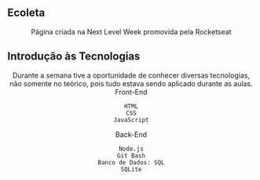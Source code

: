 <h2>Ecoleta</h2>
<div align="center">
   Página criada na Next Level Week promovida pela
  Rocketseat
</div>
<h2>Introdução às Tecnologias</h2>
<div align="center">
   Durante a semana tive a oportunidade de conhecer diversas tecnologias,
    não somente no teórico, pois tudo estava sendo aplicado durante as aulas.</br>
    Front-End</br>
    
    HTML
    CSS
    JavaScript
    
  
   Back-End</br>
   
    Node.js
    Git Bash
    Banco de Dados: SQL
    SQLite
   

</div>
